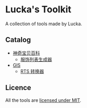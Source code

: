 # Lucka's Toolkit
A collection of tools made by Lucka.

## Catalog
* [神奇宝贝百科](/52Poké-Wiki/)
  * [服饰列表生成器](/52Poké-Wiki/ClothTableGenerator/)
* [GIS](/GIS/)
  * [RTS 转换器](/GIS/RTSConverter/)

## Licence
All the tools are [licensed under MIT](/LICENSE).
